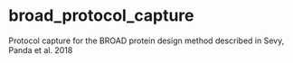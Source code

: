 # broad_protocol_capture
Protocol capture for the BROAD protein design method described in Sevy, Panda et al. 2018
